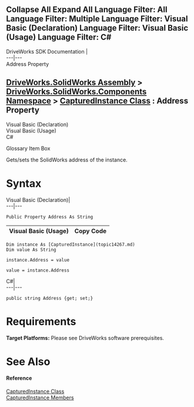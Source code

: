 Collapse All Expand All Language Filter: All  Language Filter: Multiple  Language Filter: Visual Basic (Declaration) Language Filter: Visual Basic (Usage) Language Filter: C#  
---  
DriveWorks SDK Documentation  |   
---|---  
Address Property   
  
[DriveWorks.SolidWorks Assembly](topic13342.md) > [DriveWorks.SolidWorks.Components Namespace](topic13925.md) > [CapturedInstance Class](topic14267.md) : Address Property  
---  
  
Visual Basic (Declaration)    
Visual Basic (Usage)    
C# 

Glossary Item Box

Gets/sets the SolidWorks address of the instance. 

# Syntax

Visual Basic (Declaration)|   
---|---  
      
    
    Public Property Address As String  
  
Visual Basic (Usage)| Copy Code  
---|---  
      
    
    Dim instance As [CapturedInstance](topic14267.md)
    Dim value As String
     
    instance.Address = value
     
    value = instance.Address  
  
C#|   
---|---  
      
    
    public string Address {get; set;}  
  
# Requirements

**Target Platforms:** Please see DriveWorks software prerequisites.

# See Also

#### Reference

[CapturedInstance Class](topic14267.md)   
[CapturedInstance Members](topic14268.md)


